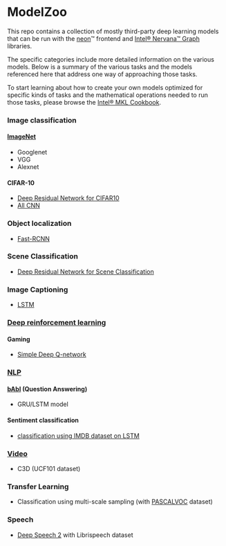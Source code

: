 
# ModelZoo 

This repo contains a collection of mostly third-party deep learning models that 
can be run with the [neon]™ frontend and [Intel® Nervana™ Graph] libraries. 

The specific categories include more detailed information on the various models. 
Below is a summary of the various tasks and the models referenced here that 
address one way of approaching those tasks.

To start learning about how to create your own models optimized for specific 
kinds of tasks and the mathematical operations needed to run those tasks, 
please browse the [Intel® MKL Cookbook].


### Image classification
   
#### [ImageNet]
  - Googlenet
  - VGG
  - Alexnet

#### CIFAR-10
  - [Deep Residual Network for CIFAR10]
  - [All CNN]

### Object localization
  - [Fast-RCNN]

### Scene Classification
  - [Deep Residual Network for Scene Classification]

### Image Captioning
  - [LSTM]

### [Deep reinforcement learning] 
#### Gaming
  - [Simple Deep Q-network]

### [NLP]
#### [bAbI] (Question Answering)
  - GRU/LSTM model

#### Sentiment classification
  - [classification using IMDB dataset on LSTM]

### [Video]
  - C3D (UCF101 dataset)

### Transfer Learning
  - Classification using multi-scale sampling (with [PASCALVOC] dataset)

### Speech
  - [Deep Speech 2] with Librispeech dataset


[neon]:https://github.com/NervanaSystems/neon
[Intel® Nervana™ Graph]:https://github.com/NervanaSystems/ngraph
[Intel® MKL Cookbook]:https://software.intel.com/en-us/mkl_cookbook
[ImageNet]:ImageClassification
[Deep Residual Network for CIFAR10]:ImageClassification/CIFAR10/DeepResNet
[All CNN]:CIFAR10/All_CNN
[Fast-RCNN]:ObjectLocalization/FastRCNN
[Deep Residual Network for Scene Classification]:SceneClassification/DeepResNet
[LSTM]:ImageCaptioning/LSTM
[Deep reinforcement learning]:DeepReinforcement
[Simple Deep Q-network]:DeepReinforcement/Gaming/simple_dqn
[NLP]:NLP
[bAbI]:NLP/QandA/bAbI
[classification using IMDB dataset on LSTM]:NLP/SentimentClassification/IMDB
[Video]:Video
[PASCALVOC]:TransferLearning/PASCALVOC
[Deep Speech 2]:Speech/DeepSpeech
